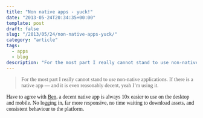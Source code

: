 ```yaml
---
title: "Non native apps - yuck!"
date: "2013-05-24T20:34:35+00:00"
template: post
draft: false
slug: "/2013/05/24/non-native-apps-yuck/"
category: "article"
tags:
  - apps
  - blog
description: "For the most part I really cannot stand to use non-native applications. If there is a native app — and it is even reasonably decent, yeah I’m using it."
---
```


<blockquote><p><font face="Times"><span style="-webkit-text-size-adjust: auto; background-color: rgba(255, 255, 255, 0);">For the most part I really cannot stand to use non-native applications. If there is a native app — and it is even reasonably decent, yeah I’m using it.&nbsp;</span></font></p></blockquote>
<p><font face="Times"><span style="-webkit-text-size-adjust: auto; background-color: rgba(255, 255, 255, 0);">Have to agree with <a href="http://brooksreview.net/2013/05/going-native/" title="Going Native">Ben</a>, a decent native app is always 10x easier to use on the desktop and mobile. No logging in, far more responsive, no time waiting to download assets, and consistent behaviour to the platform.</span></font></p>
